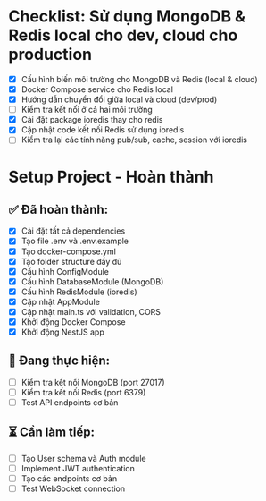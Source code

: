 # Checklist: Sử dụng MongoDB & Redis local cho dev, cloud cho production

- [x] Cấu hình biến môi trường cho MongoDB và Redis (local & cloud)
- [x] Docker Compose service cho Redis local
- [x] Hướng dẫn chuyển đổi giữa local và cloud (dev/prod)
- [ ] Kiểm tra kết nối ở cả hai môi trường
- [x] Cài đặt package ioredis thay cho redis
- [x] Cập nhật code kết nối Redis sử dụng ioredis
- [ ] Kiểm tra lại các tính năng pub/sub, cache, session với ioredis

# Setup Project - Hoàn thành

## ✅ Đã hoàn thành:
- [x] Cài đặt tất cả dependencies
- [x] Tạo file .env và .env.example
- [x] Tạo docker-compose.yml
- [x] Tạo folder structure đầy đủ
- [x] Cấu hình ConfigModule
- [x] Cấu hình DatabaseModule (MongoDB)
- [x] Cấu hình RedisModule (ioredis)
- [x] Cập nhật AppModule
- [x] Cập nhật main.ts với validation, CORS
- [x] Khởi động Docker Compose
- [x] Khởi động NestJS app

## 🔄 Đang thực hiện:
- [ ] Kiểm tra kết nối MongoDB (port 27017)
- [ ] Kiểm tra kết nối Redis (port 6379)
- [ ] Test API endpoints cơ bản

## ⏳ Cần làm tiếp:
- [ ] Tạo User schema và Auth module
- [ ] Implement JWT authentication
- [ ] Tạo các endpoints cơ bản
- [ ] Test WebSocket connection